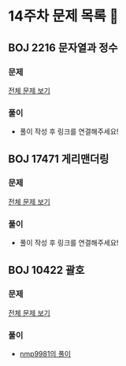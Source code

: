 # 14주차 문제 목록 📝

## BOJ 2216 문자열과 정수
### 문제
[전체 문제 보기](https://www.acmicpc.net/problem/2216)
### 풀이
- 풀이 작성 후 링크를 연결해주세요!  

## BOJ 17471 게리맨더링
### 문제
[전체 문제 보기](https://www.acmicpc.net/problem/17471)
### 풀이
- 풀이 작성 후 링크를 연결해주세요!  

## BOJ 10422 괄호
### 문제
[전체 문제 보기](https://www.acmicpc.net/problem/10422)
### 풀이
- [nmp9981의 풀이](https://blog.naver.com/tybnasgo/222629372447)

